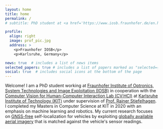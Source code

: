 ```yaml
---
layout: home
title: home
permalink: /
# subtitle: PhD student at <a href='https://www.iosb.fraunhofer.de/en.html'>Fraunhofer IOSB</a> and <a href='https://www.kit.edu/'>KIT</a>.

profile:
  align: right
  image: prof_pic.jpg
  address: >
    <p>Fraunhofer IOSB</p>
    <p>Karlsruhe, Germany</p>

news: true  # includes a list of news items
selected_papers: true # includes a list of papers marked as "selected={true}"
social: true  # includes social icons at the bottom of the page
---
```


Welcome! I am a PhD student working at [Fraunhofer Institute of Optronics, System Technologies and Image Exploitation (IOSB)](https://www.iosb.fraunhofer.de/en.html) in cooperation with the [Computer Vision for Human-Computer Interaction Lab (CV:HCI)](https://cvhci.anthropomatik.kit.edu/) at [Karlsruhe Institute of Technology (KIT)](https://www.kit.edu/) under supervision of [Prof. Rainer Stiefelhagen](https://cvhci.anthropomatik.kit.edu/people.php). I completed my Masters in Computer Science at KIT in 2020 with an emphasis on machine learning and robotics. My current research focuses on [GNSS-free](https://en.wikipedia.org/wiki/Satellite_navigation) self-localization for vehicles by exploiting [globally available aerial imagery](https://www.google.com/maps) that is matched against the vehicle's sensor readings.
